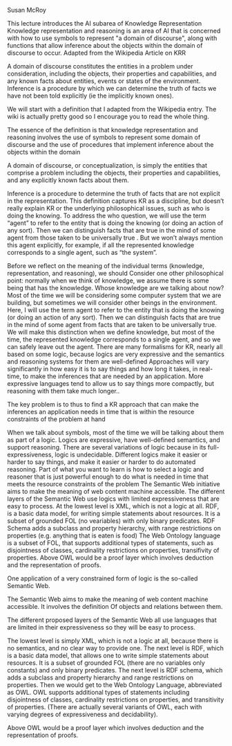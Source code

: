 ﻿Susan McRoy

This lecture introduces the AI subarea of Knowledge Representation
Knowledge representation and reasoning is an area of AI that is concerned with how to use symbols to represent "a domain of discourse", along with functions that allow inference about the objects within the domain of discourse to occur. 
Adapted from the Wikipedia Article on KRR

A domain of discourse constitutes the entities in  a problem under consideration, including the objects,  their properties and capabilities, and any known facts about entities, events or states of the environment.
Inference is a procedure by which we can determine the truth of facts we have not been told explicitly (ie the implicitly known ones).

We will start with a definition that I adapted from the Wikipedia entry. The wiki is actually pretty good so I encourage you to read  the whole thing.

The essence of the definition is that knowledge representation and reasoning involves the use of symbols to represent some domain of discourse and the use of procedures that implement inference about the objects within the domain

A domain of discourse, or conceptualization, is simply the entities that comprise a problem including the objects, their properties and capabilities, and any explicitly known facts about them.

Inference  is a procedure to determine the truth of facts that are not explicit in the representation.
This definition captures  KR as a discipline, but doesn’t really explain KR or the underlying philosophical issues, such as  who is doing the knowing. 
To address the who question, we will use the term “agent” to refer to the entity that is doing the knowing (or doing an action of any sort).
Then we can distinguish facts that are true in the mind of some agent from those  taken to be universally true .
But  we won’t always mention this agent explicitly, for example, if all the represented knowledge corresponds to a single agent, such as “the system”.

Before we reflect on the meaning of the individual terms (knowledge, representation, and reasoning), we should
Consider one other philosophical point: normally when we think of knowledge, we assume there is some being that has the knowledge.
Whose knowledge are we talking about now?
Most of the time we will be considering some computer system that we are building, but sometimes we will consider other beings in the environment.
Here, I will use the term agent to refer to the entity that is doing the knowing (or doing an action of any sort).
Then we can distinguish facts that are true in the mind of some agent from facts that are taken to be universally true.
We will make this distinction when we define knowledge, but most of the time, the represented knowledge corresponds to a single agent, and so we can safely leave out the agent.
There are many formalisms for KR, nearly all based on some logic, because logics are very expressive and the semantics and reasoning systems for them are well-defined 
Approaches will vary significantly in how easy it is to say things and how long it takes, in real-time, to make the inferences that are needed by an application.
More expressive languages tend to allow us to say things more compactly, but reasoning with them take much longer.. 

The key problem is to thus to  find a KR approach that can make the inferences an application needs in time that is within the resource constraints of the problem at hand
 

When we talk about symbols, most of the time we will be talking about them as part of a logic.
Logics are expressive, have well-defined semantics, and support reasoning.
There are several variations of logic because in its full-expressiveness, logic is undecidable.
Different logics make it easier or harder to say things, and make it easier or harder to do automated reasoning.
Part of what you want to learn is how to select a logic and reasoner that is just powerful enough to do what is needed in time that meets the resource constraints of the problem
The Semantic Web initiative aims to make the meaning of web content machine accessible.
The different layers of the Semantic Web use logics with limited expressiveness that are easy to process.
At the lowest level is XML, which is not a logic at all.
RDF, is a basic data model, for writing simple statements about resources.  It is a subset of grounded FOL (no veariables) with only binary predicates.
RDF Schema adds a subclass and property hierarchy, with range restrictions on properties (e.g. anything that is eaten is food)
The Web Ontology language is a subset of FOL, that supports additional types of statements, such as disjointness of classes, cardinality restrictions on properties, transifivity of properties.
Above OWL  would be a proof layer which involves deduction and the representation of proofs.

One application of a very constrained form of logic is the so-called Semantic Web.

The Semantic Web aims to make the meaning of web content machine accessible. It involves the definition
Of objects and relations between them.

The different proposed layers of the Semantic Web all use languages that are limited in their expressiveness so they will be easy to process.

The lowest level is simply XML, which is not a logic at all, because there is no semantics, and no clear way to provide one.
The next level is RDF, which is a basic data model, that allows one to write simple statements about resources. It is a subset of grounded FOL (there are no variables only constants) and only binary predicates.
The next level is RDF schema, which adds a subclass and property hierarchy and range restrictions on properties.
Then we would get to the Web Ontology Language, abbreviated as OWL. OWL supports additional types of statements including disjointness of classes, cardinality restrictions on properties, and transitivity of properties. (There are actually several variants of OWL, each with varying degrees of expressiveness and decidability).

Above OWL would be a proof layer which involves deduction and the representation of proofs.